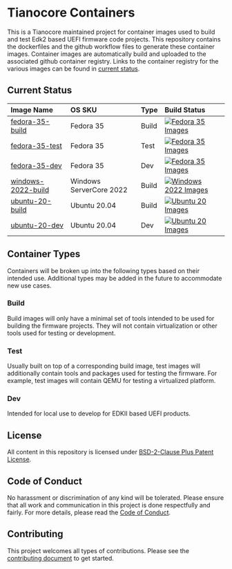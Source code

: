 # Tianocore Containers

This is a Tianocore maintained project for container images used to build and
test Edk2 based UEFI firmware code projects. This repository contains the
dockerfiles and the github workflow files to generate these container images.
Container images are automatically build and uploaded to the associated github
container registry. Links to the container registry for the various images can
be found in [current status](#Current-Status).

## Current Status

| Image Name | OS SKU | Type | Build Status |
| :--------- | :----- | :--- | :----------- |
| [fedora-35-build](https://github.com/tianocore/containers/pkgs/container/containers%2Ffedora-35-build) | Fedora 35 | Build | [![Fedora 35 Images](https://github.com/tianocore/containers/actions/workflows/Fedora-35.yaml/badge.svg)](https://github.com/tianocore/containers/actions/workflows/Fedora-35.yaml) |
| [fedora-35-test](https://github.com/tianocore/containers/pkgs/container/containers%2Ffedora-35-test) | Fedora 35 | Test | [![Fedora 35 Images](https://github.com/tianocore/containers/actions/workflows/Fedora-35.yaml/badge.svg)](https://github.com/tianocore/containers/actions/workflows/Fedora-35.yaml) |
| [fedora-35-dev](https://github.com/tianocore/containers/pkgs/container/containers%2Ffedora-35-dev) | Fedora 35 | Dev | [![Fedora 35 Images](https://github.com/tianocore/containers/actions/workflows/Fedora-35.yaml/badge.svg)](https://github.com/tianocore/containers/actions/workflows/Fedora-35.yaml) |
| [windows-2022-build](https://github.com/tianocore/containers/pkgs/container/containers%2Fwindows-2022-build) | Windows ServerCore 2022 | Build | [![Windows 2022 Images](https://github.com/tianocore/containers/actions/workflows/Windows-2022.yaml/badge.svg)](https://github.com/tianocore/containers/actions/workflows/Windows-2022.yaml) |
| [ubuntu-20-build](https://github.com/tianocore/containers/pkgs/container/containers%2Fubuntu-20-build) | Ubuntu 20.04 | Build | [![Ubuntu 20 Images](https://github.com/tianocore/containers/actions/workflows/Ubuntu-20.yaml/badge.svg)](https://github.com/tianocore/containers/actions/workflows/Ubuntu-20.yaml) |
| [ubuntu-20-dev](https://github.com/tianocore/containers/pkgs/container/containers%2Fubuntu-20-dev) | Ubuntu 20.04 | Dev | [![Ubuntu 20 Images](https://github.com/tianocore/containers/actions/workflows/Ubuntu-20.yaml/badge.svg)](https://github.com/tianocore/containers/actions/workflows/Ubuntu-20.yaml) |

## Container Types

Containers will be broken up into the following types based on their intended
use. Additional types may be added in the future to accommodate new use cases.

### Build

Build images will only have a minimal set of tools intended to be used for
building the firmware projects. They will not contain virtualization or other
tools used for testing or development.

### Test

Usually built on top of a corresponding build image, test images will additionally
contain tools and packages used for testing the firmware. For example, test images
will contain QEMU for testing a virtualized platform.

### Dev

Intended for local use to develop for EDKII based UEFI products.

## License

All content in this repository is licensed under [BSD-2-Clause Plus Patent
License](LICENSE).

## Code of Conduct

No harassment or discrimination of any kind will be tolerated. Please ensure that
all work and communication in this project is done respectfully and fairly. For
more details, please read the [Code of Conduct](CODE_OF_CONDUCT.md).

## Contributing

This project welcomes all types of contributions. Please see the [contributing document](CONTRIBUTING.md)
to get started.
